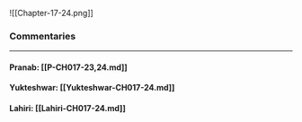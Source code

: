 ![[Chapter-17-24.png]]

### Commentaries

---

#### Pranab: [[P-CH017-23,24.md]]

#### Yukteshwar: [[Yukteshwar-CH017-24.md]]

#### Lahiri: [[Lahiri-CH017-24.md]]
